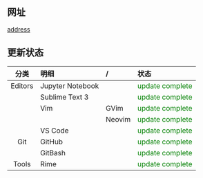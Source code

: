 ## 网址

[address](https://yorkfish.github.io/blogs)

## 更新状态

| 分类 | 明细 | / | 状态 |
| :---: | :--- | :--- | :--- |
| Editors | Jupyter Notebook |        | <font color="green">update complete</font> |
|         | Sublime Text 3   |        | <font color="green">update complete</font> |
|         | Vim              | GVim   | <font color="green">update complete</font> |
|         |                  | Neovim | <font color="green">update complete</font> |
|         | VS Code          |        | <font color="green">update complete</font> |
| Git     | GitHub           |        | <font color="green">update complete</font> |
|         | GitBash          |        | <font color="green">update complete</font> |
| Tools   | Rime             |        | <font color="green">update complete</font> |
